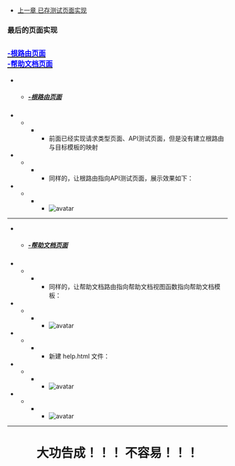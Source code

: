 + [上一章 已存测试页面实现](已存测试页面实现.md)  

### <a id="catlog">最后的页面实现</a>
<a href="#p1"><font size=3 color=blue>-根路由页面</font></a>  
<a href="#p2"><font size=3 color=blue>-帮助文档页面</font></a>   
---

+ + ##### <a id="p1" href="#catlog">-根路由页面</a>
+ + + + 前面已经实现请求类型页面、API测试页面，但是没有建立根路由与目标模板的映射
+ + + + 同样的，让根路由指向API测试页面，展示效果如下：
+ + + + ![avatar](/image/85.png)

---

+ + ##### <a id="p2" href="#catlog">-帮助文档页面</a>
+ + + + 同样的，让帮助文档路由指向帮助文档视图函数指向帮助文档模板：
+ + + + ![avatar](/image/86.png)
+ + + + 新建 help.html 文件：
+ + + + ![avatar](/image/87.png)
+ + + + ![avatar](/image/88.png)
---
# <center>大功告成！！！ 不容易！！！</center>


